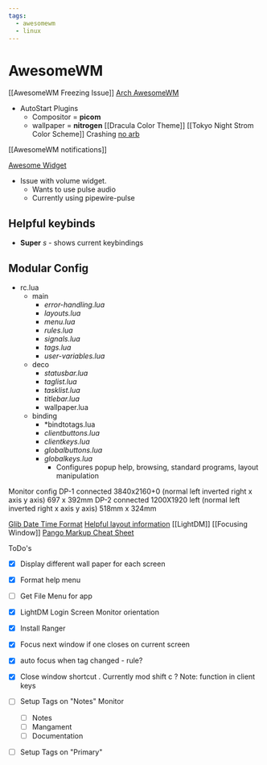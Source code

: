 ```yaml
---
tags:
  - awesomewm
  - linux
---
```

# AwesomeWM
[[AwesomeWM Freezing Issue]]
[Arch AwesomeWM](https://wiki.archlinux.org/title/awesome)
- AutoStart Plugins
	- Compositor = **picom**
	- wallpaper = **nitrogen**
[[Dracula Color Theme]]
[[Tokyo Night Strom Color Scheme]]
Crashing
[no arb](https://awesomewm.org/apidoc/documentation/09-options.md.html#modelines)

[[AwesomeWM notifications]]

[Awesome Widget](https://github.com/streetturtle/awesome-wm-widgets/tree/master)
- Issue with volume widget.
	- Wants to use pulse audio
	- Currently using pipewire-pulse

## Helpful keybinds
- **Super** *s* - shows current keybindings

## Modular Config
- rc.lua
	- main
		- *error-handling.lua*
		- *layouts.lua*
		- *menu.lua*
		- *rules.lua*
		- *signals.lua*
		- *tags.lua*
		- *user-variables.lua*
	- deco
		- *statusbar.lua*
		- *taglist.lua*
		- *tasklist.lua*
		- *titlebar.lua*
		- wallpaper.lua
	- binding
		- *bindtotags.lua
		- *clientbuttons.lua*
		- *clientkeys.lua*
		- *globalbuttons.lua*
		- *globalkeys.lua*
			- Configures popup help, browsing, standard programs, layout manipulation

Monitor config 
DP-1  connected 3840x2160+0 (normal left inverted right x axis y axis) 697 x 392mm
DP-2 connected 1200X1920 left (normal left inverted right x axis y axis) 518mm x 324mm

[Glib Date Time Format](https://docs.gtk.org/glib/method.DateTime.format.html)
[Helpful layout information](https://awesomewm.org/doc/api/documentation/03-declarative-layout.md.html)
[[LightDM]]
[[Focusing Window]]
[Pango Markup Cheat Sheet](http://irtfweb.ifa.hawaii.edu/SoftwareDocs/gtk20/pango/pangomarkupformat.html)

ToDo's
- [x] Display different wall paper for each screen
- [x] Format help menu
- [ ] Get File Menu for app
- [x] LightDM Login Screen Monitor orientation
- [x] Install Ranger
- [x] Focus next window if one closes on current screen
- [x] auto focus when tag changed - rule?
- [x] Close window shortcut . Currently mod shift c ? Note: function in client keys
- [ ] Setup Tags on "Notes" Monitor
	- [ ] Notes
	- [ ] Mangament
	- [ ] Documentation
- [ ] Setup Tags on "Primary"


